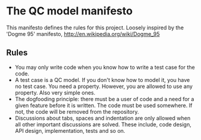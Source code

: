 # The QC model manifesto

This manifesto defines the rules for this project. Loosely inspired by the 'Dogme 95' manifesto, http://en.wikipedia.org/wiki/Dogme_95

## Rules

* You may only write code when you know how to write a test case for the code.
* A test case is a QC model. If you don't know how to model it, you have no test case. You need a property. However, you are allowed to use any property. Also very simple ones.
* The dogfooding principle: there must be a user of code and a need for a given feature before it is written. The code must be used somewhere. If not, the code will be removed from the repository.
* Discussions about tabs, spaces and indentation are only allowed when all other important discussions are solved. These include, code design, API design, implementation, tests and so on.